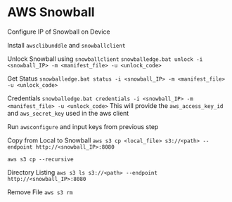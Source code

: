 # AWS Snowball

Configure IP of Snowball on Device

Install `awsclibunddle` and `snowballclient`

Unlock Snowball using `snowballclient`
`snowballedge.bat unlock -i <snowball_IP> -m <manifest_file> -u <unlock_code>`

Get Status
`snowballedge.bat status -i <snowball_IP> -m <manifest_file> -u <unlock_code>`

Credentials
`snowballedge.bat credentials -i <snowball_IP> -m <manifest_file> -u <unlock_code>`
This will provide the `aws_access_key_id` and `aws_secret_key` used in the aws client

Run `awsconfigure` and input keys from previous step

Copy from Local to Snowball
`aws s3 cp <local_file> s3://<path> --endpoint http://<snowball_IP>:8080`

`aws s3 cp --recursive`

Directory Listing
`aws s3 ls s3://<path> --endpoint http://<snowball_IP>:8080`

Remove File
`aws s3 rm`





